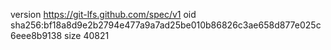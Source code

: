 version https://git-lfs.github.com/spec/v1
oid sha256:bf18a8d9e2b2794e477a9a7ad25be010b86826c3ae658d877e025c6eee8b9138
size 40821

